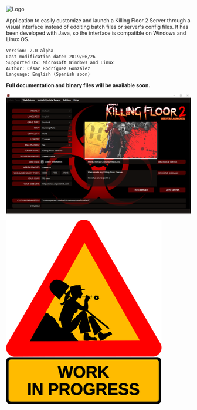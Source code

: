 ![Logo](src/main/resources/images/kf2logo.png)

Application to easily customize and launch a Killing Floor 2 Server through a visual interface instead of edditing batch files or server's config files. It has been developed with Java, so the interface is compatible on Windows and Linux OS.

```
Version: 2.0 alpha
Last modification date: 2019/06/26
Supported OS: Microsoft Windows and Linux
Author: César Rodríguez González
Language: English (Spanish soon)
```

**Full documentation and binary files will be available soon.**

![Launcher screenshot](src/main/resources/images/capture1.png)

![Work in progress](src/main/resources/images/work-in-progress.png)
